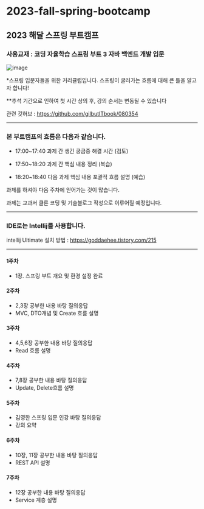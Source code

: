 # 2023-fall-spring-bootcamp
## 2023 해달 스프링 부트캠프
### 사용교재 : 코딩 자율학습 스프링 부트 3 자바 백엔드 개발 입문
![image](https://github.com/fanta4715/2023-fall-spring-bootcamp/assets/112597963/eaf1fb29-e740-4181-a8a2-f8c0a7b52cee)

*스프링 입문자들을 위한 커리큘럼입니다. 스프링이 굴러가는 흐름에 대해 큰 틀을 알고자 합니다!

**추석 기간으로 인하여 첫 시간 상의 후, 강의 순서는 변동될 수 있습니다

관련 깃허브 : https://github.com/gilbutITbook/080354

----
### 본 부트캠프의 흐름은 다음과 같습니다.

- 17:00~17:40 과제 간 생긴 궁금증 해결 시간 (검토)

- 17:50~18:20 과제 간 핵심 내용 정리 (복습)

- 18:20~18:40 다음 과제 핵심 내용 포괄적 흐름 설명 (예습)

과제를 하셔야 다음 주차에 얻어가는 것이 많습니다.

과제는 교과서 클론 코딩 및 기술블로그 작성으로 이루어질 예정입니다.

---
### IDE로는 Intellij를 사용합니다.

intellij Ultimate 설치 방법 : https://goddaehee.tistory.com/215


------
#### 1주차 
- 1장. 스프링 부트 개요 및 환경 설정 완료


#### 2주차
- 2,3장 공부한 내용 바탕 질의응답
- MVC, DTO개념 및 Create 흐름 설명


#### 3주차
- 4,5,6장 공부한 내용 바탕 질의응답
- Read 흐름 설명


#### 4주차
- 7,8장 공부한 내용 바탕 질의응답
- Update, Delete흐름 설명


#### 5주차
- 김영한 스프링 입문 인강 바탕 질의응답
- 강의 요약


#### 6주차
- 10장, 11장 공부한 내용 바탕 질의응답
- REST API 설명


#### 7주차
- 12장 공부한 내용 바탕 질의응답
- Service 계층 설명
